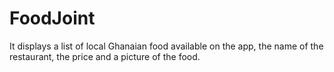 # FoodJoint
It displays a list of local Ghanaian food available on the app, the name of the restaurant, the price and a picture of the food.
